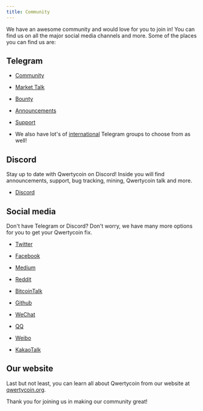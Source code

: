 ```yaml
---
title: Community
---
```


We have an awesome community and would love for you to join in! You can find us on all the major social media channels and more. Some of the places you can find us are:

## Telegram
* [Community](https://t.me/qwertycoin)
* [Market Talk](http://t.me/qwertycoin_market)
* [Bounty](http://t.me/qwcbty)
* [Announcements](https://t.me/qwertycoin_ann)
* [Support](https://t.me/qwc_support)

* We also have lot's of [international](https://www.qwertycoin.org/community/) Telegram groups to choose from as well!

## Discord
Stay up to date with Qwertycoin on Discord! Inside you will find announcements, support, bug tracking, mining, Qwertycoin talk and more.

* [Discord](https://discord.gg/kMykjNQ)

## Social media
Don't have Telegram or Discord? Don't worry, we have many more options for you to get your Qwertycoin fix.

* [Twitter](https://twitter.com/Qwertycoin_QWC)

* [Facebook](https://www.facebook.com/Qwertycoin-422694361519282/)

* [Medium](http://medium.com/@xecuteqwc)

* [Reddit](https://www.reddit.com/r/QWERTYCOIN/)

* [BitcoinTalk](https://bitcointalk.org/index.php?topic=2881418.0)

* [Github](http://github.com/qwertycoin-org)

* [WeChat](https://www.qwertycoin.org/wp-content/uploads/2019/04/qwcwechatqr.png)

* [QQ](https://www.qwertycoin.org/wp-content/uploads/2019/04/qwcimqq.jpg)

* [Weibo](https://open.kakao.com/o/g71LO2jb)

* [KakaoTalk](https://open.kakao.com/o/g71LO2jb)

## Our website
Last but not least, you can learn all about Qwertycoin from our website at [qwertycoin.org](https://www.qwertycoin.org/).

Thank you for joining us in making our community great!
